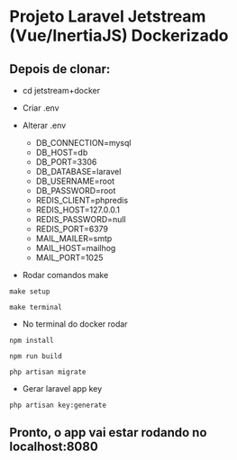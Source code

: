 # Projeto Laravel Jetstream (Vue/InertiaJS) Dockerizado

## Depois de clonar:

+ cd jetstream+docker
+ Criar .env

+ Alterar .env
    + DB_CONNECTION=mysql
    + DB_HOST=db
    + DB_PORT=3306
    + DB_DATABASE=laravel
    + DB_USERNAME=root
    + DB_PASSWORD=root
    + REDIS_CLIENT=phpredis
    + REDIS_HOST=127.0.0.1
    + REDIS_PASSWORD=null
    + REDIS_PORT=6379
    + MAIL_MAILER=smtp
    + MAIL_HOST=mailhog
    + MAIL_PORT=1025

+ Rodar comandos make

`make setup`

`make terminal`

+ No terminal do docker rodar

`npm install`

`npm run build`

`php artisan migrate`

+ Gerar laravel app key

`php artisan key:generate`

## Pronto, o app vai estar rodando no localhost:8080
